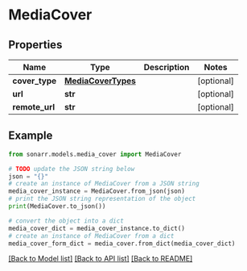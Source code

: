 # MediaCover


## Properties

Name | Type | Description | Notes
------------ | ------------- | ------------- | -------------
**cover_type** | [**MediaCoverTypes**](MediaCoverTypes.md) |  | [optional] 
**url** | **str** |  | [optional] 
**remote_url** | **str** |  | [optional] 

## Example

```python
from sonarr.models.media_cover import MediaCover

# TODO update the JSON string below
json = "{}"
# create an instance of MediaCover from a JSON string
media_cover_instance = MediaCover.from_json(json)
# print the JSON string representation of the object
print(MediaCover.to_json())

# convert the object into a dict
media_cover_dict = media_cover_instance.to_dict()
# create an instance of MediaCover from a dict
media_cover_form_dict = media_cover.from_dict(media_cover_dict)
```
[[Back to Model list]](../README.md#documentation-for-models) [[Back to API list]](../README.md#documentation-for-api-endpoints) [[Back to README]](../README.md)


